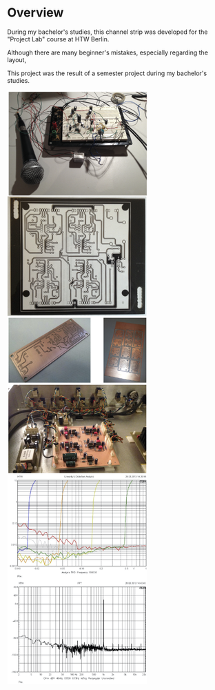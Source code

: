 
# Overview

During my bachelor's studies, this channel strip was developed for the "Project Lab" course at HTW Berlin.

Although there are many beginner's mistakes, especially regarding the layout, 


This project was the result of a semester project during my bachelor's studies. 



<img src="https://github.com/BorisJung/channelStrip/blob/master/pics/breadboard.jpg?raw=true" align="left" width="325"/>



<img src="https://github.com/BorisJung/channelStrip/blob/master/pics/mask.jpg?raw=true" align="left" width="325"/>



<img src="https://github.com/BorisJung/channelStrip/blob/master/pics/pcbs.jpg?raw=true" align="left" width="325"/>



<img src="https://github.com/BorisJung/channelStrip/blob/master/pics/mounted_pcbs.jpg?raw=true" align="left" width="325"/>



<img src="https://github.com/BorisJung/channelStrip/blob/master/pics/thd.jpg?raw=true" align="left" width="325"/>



<img src="https://github.com/BorisJung/channelStrip/blob/master/pics/fft.jpg?raw=true" align="left" width="325"/>







